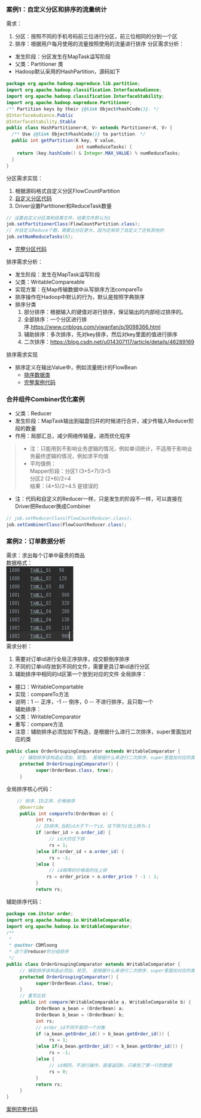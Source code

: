 ### 案例1：自定义分区和排序的流量统计
需求：
1. 分区：按照不同的手机号码前三位进行分区，前三位相同的分到一个区
2. 排序：根据用户每月使用的流量按照使用的流量进行排序
分区需求分析：
- 发生阶段：分区发生在MapTask溢写阶段
- 父类：Partitioner 类
- Hadoop默认采用的HashPartition，源码如下
```java
package org.apache.hadoop.mapreduce.lib.partition;
import org.apache.hadoop.classification.InterfaceAudience;
import org.apache.hadoop.classification.InterfaceStability;
import org.apache.hadoop.mapreduce.Partitioner;
/** Partition keys by their {@link Object#hashCode()}. */
@InterfaceAudience.Public
@InterfaceStability.Stable
public class HashPartitioner<K, V> extends Partitioner<K, V> {
  /** Use {@link Object#hashCode()} to partition. */
  public int getPartition(K key, V value,
                          int numReduceTasks) {
    return (key.hashCode() & Integer.MAX_VALUE) % numReduceTasks;
  }
}
```
分区需求实现：
1. 根据源码格式自定义分区FlowCountPartition   
2. [自定义分区代码](MapReduceCase/src/main/java/FlowCountCase/FlowCountPartition.java)
3. Driver设置Partitioner和ReduceTask数量
```java
// 设置自定义分区类和结果文件，结果文件默认为1
job.setPartitionerClass(FlowCountPartition.class);
// 并自定义Reduce个数，需要比分区更大，因为还有除了自定义了还有其他的
job.setNumReduceTasks(6);
```
- [完整分区代码](MapReduceCase/src/main/java/FlowCountCase)

排序需求分析：
- 发生阶段：发生在MapTask溢写阶段
- 父类：WritableCompareable
- 实现方案：在Map传输数据中从写排序方法compareTo
- 排序操作在Hadoop中默认的行为，默认是按照字典排序  
- 排序分类
    1. 部分排序：根据输入的键值对进行排序，保证输出的内部经过排序的。
    2. 全部排序：一个分区进行排序.https://www.cnblogs.com/yiwanfan/p/9098366.html
    3. 辅助排序：多次排序，先对key排序，然后对key里面的值进行排序
    4. 二次排序：https://blog.csdn.net/u014307117/article/details/46289169     

排序需求实现
+ 排序定义在输出Value中，例如流量统计的FlowBean
    + [排序数据类](MapReduceCase/src/main/java/FlowCountCase/FlowSortBean.java)
    + [完整案例代码](MapReduceCase/src/main/java/FlowCountCase)

### 合并组件Combiner优化案例
+ 父类：Reducer
+ 发生阶段：MapTask输出到磁盘归并的时候进行合并，减少传输入Reducer阶段的数量
+ 作用：局部汇总，减少网络传输量，进而优化程序
> - 注：只能用到不影响业务逻辑的情况，例如单词统计，不适用于影响业务最终逻辑的情况，例如求平均值
> - 平均值例：   
Mapper阶段：分区1 (3+5+7)/3=5    
            分区2 (2+6)/2=4   
            结果：(4+5)/2=4.5 是错误的
+ 注：代码和自定义的Reducer一样，只是发生的阶段不一样，可以直接在Driver把Reducer换成Combiner
```java
// job.setReducerClass(FlowCountReducer.class);
job.setCombinerClass(FlowCountReducer.class);
```

### 案例2：订单数据分析
需求：求出每个订单中最贵的商品     
数据格式：       
![](img/orderData.png)      
需求分析：
1. 需要对订单id进行全局正序排序，成交额倒序排序
2. 不同的订单id存放到不同的文件，需要更具订单id进行分区
3. 辅助排序中相同的id区第一个放到对应的文件
全局排序：
+ 接口：WritableCompartable
+ 实现：compareTo方法
+ 说明：1 -- 正序，-1 -- 倒序，0 -- 不进行排序，且只取一个      
辅助排序：
+ 父类：WritableComparator
+ 重写：compare方法
+ 注意：辅助排序必须加如下构造，是根据什么进行二次排序，super里面加对应的类   
```java
public class OrderGroupingComparator extends WritableComparator {
     // 辅助排序该构造必须加，规范， 是根据什么来进行二次排序，super里面加对应的类
     protected OrderGroupingComparator() {
           super(OrderBean.class, true);
     }
```
全局排序核心代码：   
```java
    // 排序，ID正序，价格倒序
     @Override
     public int compareTo(OrderBean o) {
           int rs;
           // ID排序,当前id大于下一个id，往下排为1往上排为-1
           if (order_id > o.order_id) {
                // id大的往下排
                rs = 1;
           }else if(order_id < o.order_id) {
                rs = -1;
           }else {
                // id相等的价格高的往上排
               rs = order_price > o.order_price ? -1 : 1;
           }
           return rs;
```
辅助排序代码：     
```java
package com.itstar.order;
import org.apache.hadoop.io.WritableComparable;
import org.apache.hadoop.io.WritableComparator;
/**
 *
 * @author CDMloong
 * 这个是reducer的分组排序
 */
public class OrderGroupingComparator extends WritableComparator {
     // 辅助排序该构造必须加，规范， 是根据什么来进行二次排序，super里面加对应的类
     protected OrderGroupingComparator() {
           super(OrderBean.class, true);
     }
     // 重写比较
     public int compare(WritableComparable a, WritableComparable b) {
           OrderBean a_bean = (OrderBean) a;
           OrderBean b_bean = (OrderBean) b;          
           int rs;
           // order_id不同不是同一个对象
           if (a_bean.getOrder_id() > b_bean.getOrder_id()) {
                rs = 1;
           }else if(a_bean.getOrder_id() < b_bean.getOrder_id()) {
                rs = -1;
           }else {
                // id相同，不进行操作，直接返回0，只拿到了第一行的数据
                rs = 0;
           }
           return rs;
     }
}
```
[案例完整代码](MapReduceCase/src/main/java/OrderMR)

